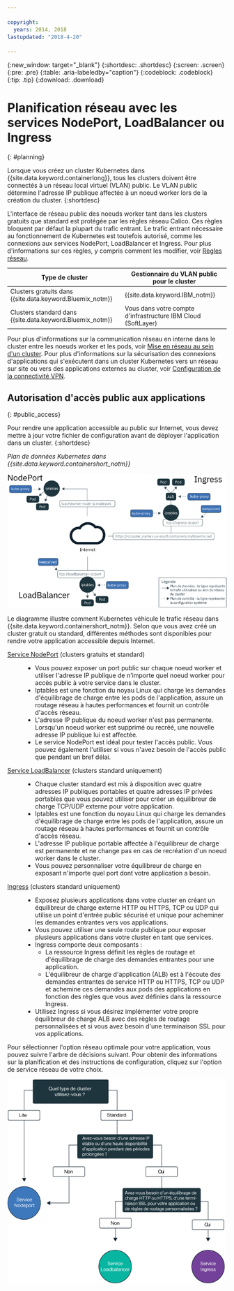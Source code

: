 ```yaml
---

copyright:
  years: 2014, 2018
lastupdated: "2018-4-20"

---
```


{:new_window: target="_blank"}
{:shortdesc: .shortdesc}
{:screen: .screen}
{:pre: .pre}
{:table: .aria-labeledby="caption"}
{:codeblock: .codeblock}
{:tip: .tip}
{:download: .download}


# Planification réseau avec les services NodePort, LoadBalancer ou Ingress
{: #planning}

Lorsque vous créez un cluster Kubernetes dans {{site.data.keyword.containerlong}}, tous les clusters doivent être connectés à un réseau local virtuel (VLAN) public. Le VLAN public détermine l'adresse IP publique affectée à un noeud worker lors de la création du cluster.
{:shortdesc}

L'interface de réseau public des noeuds worker tant dans les clusters gratuits que standard est protégée par les règles réseau Calico. Ces règles bloquent par défaut la plupart du trafic entrant. Le trafic entrant nécessaire au fonctionnement de Kubernetes est toutefois autorisé, comme les connexions aux services NodePort, LoadBalancer et Ingress. Pour plus d'informations sur ces règles, y compris comment les modifier, voir [Règles réseau](cs_network_policy.html#network_policies).

|Type de cluster|Gestionnaire du VLAN public pour le cluster|
|------------|------------------------------------------|
|Clusters gratuits dans {{site.data.keyword.Bluemix_notm}}|{{site.data.keyword.IBM_notm}}|
|Clusters standard dans {{site.data.keyword.Bluemix_notm}}|Vous dans votre compte d'infrastructure IBM Cloud (SoftLayer)|

Pour plus d'informations sur la communication réseau en interne dans le cluster entre les noeuds worker et les pods, voir [Mise en réseau au sein d'un cluster](cs_secure.html#in_cluster_network). Pour plus d'informations sur la sécurisation des connexions d'applications qui s'exécutent dans un cluster Kubernetes vers un réseau sur site ou vers des applications externes au cluster, voir [Configuration de la connectivité VPN](cs_vpn.html).

## Autorisation d'accès public aux applications
{: #public_access}

Pour rendre une application accessible au public sur Internet, vous devez mettre à jour votre fichier de configuration avant de déployer l'application dans un cluster.
{:shortdesc}

*Plan de données Kubernetes dans {{site.data.keyword.containershort_notm}}*

![{{site.data.keyword.containerlong_notm}} Architecture Kubernetes](images/networking.png)

Le diagramme illustre comment Kubernetes véhicule le trafic réseau dans {{site.data.keyword.containershort_notm}}. Selon que vous avez créé un cluster gratuit ou standard, différentes méthodes sont disponibles pour rendre votre application accessible depuis Internet.

<dl>
<dt><a href="cs_nodeport.html#planning" target="_blank">Service NodePort</a> (clusters gratuits et standard)</dt>
<dd>
 <ul>
  <li>Vous pouvez exposer un port public sur chaque noeud worker et utiliser l'adresse IP publique de n'importe quel noeud worker pour accès public à votre service dans le cluster.</li>
  <li>Iptables est une fonction du noyau Linux qui charge les demandes d'équilibrage de charge entre les pods de l'application, assure un routage réseau à hautes performances et fournit un contrôle d'accès réseau.</li>
  <li>L'adresse IP publique du noeud worker n'est pas permanente. Lorsqu'un noeud worker est supprimé ou recréé, une nouvelle adresse IP publique lui est affectée.</li>
  <li>Le service NodePort est idéal pour tester l'accès public. Vous pouvez également l'utiliser si vous n'avez besoin de l'accès public que pendant un bref délai.</li>
 </ul>
</dd>
<dt><a href="cs_loadbalancer.html#planning" target="_blank">Service LoadBalancer</a> (clusters standard uniquement)</dt>
<dd>
 <ul>
  <li>Chaque cluster standard est mis à disposition avec quatre adresses IP publiques portables et quatre adresses IP privées portables que vous pouvez utiliser pour créer un équilibreur de charge TCP/UDP externe pour votre application.</li>
  <li>Iptables est une fonction du noyau Linux qui charge les demandes d'équilibrage de charge entre les pods de l'application, assure un routage réseau à hautes performances et fournit un contrôle d'accès réseau.</li>
  <li>L'adresse IP publique portable affectée à l'équilibreur de charge est permanente et ne change pas en cas de recréation d'un noeud worker dans le cluster.</li>
  <li>Vous pouvez personnaliser votre équilibreur de charge en exposant n'importe quel port dont votre application a besoin.</li></ul>
</dd>
<dt><a href="cs_ingress.html#planning" target="_blank">Ingress</a> (clusters standard uniquement)</dt>
<dd>
 <ul>
  <li>Exposez plusieurs applications dans votre cluster en créant un équilibreur de charge externe HTTP ou HTTPS, TCP ou UDP qui utilise un point d'entrée public sécurisé et unique pour acheminer les demandes entrantes vers vos applications.</li>
  <li>Vous pouvez utiliser une seule route publique pour exposer plusieurs applications dans votre cluster en tant que services.</li>
  <li>Ingress comporte deux composants :
   <ul>
    <li>La ressource Ingress définit les règles de routage et d'équilibrage de charge des demandes entrantes pour une application.</li>
    <li>L'équilibreur de charge d'application (ALB) est à l'écoute des demandes entrantes de service HTTP ou HTTPS, TCP ou UDP et achemine ces demandes aux pods des applications en fonction des règles que vous avez définies dans la ressource Ingress.</li>
   </ul>
  <li>Utilisez Ingress si vous désirez implémenter votre propre équilibreur de charge ALB avec des règles de routage personnalisées et si vous avez besoin d'une terminaison SSL pour vos applications.</li>
 </ul>
</dd></dl>

Pour sélectionner l'option réseau optimale pour votre application, vous pouvez suivre l'arbre de décisions suivant. Pour obtenir des informations sur la planification et des instructions de configuration, cliquez sur l'option de service réseau de votre choix.

<img usemap="#networking_map" border="0" class="image" src="images/networkingdt.png" width="500px" alt="Cette image vous aide à sélectionner l'option réseau optimale pour votre application. Si l'image ne s'affiche pas, l'information est néanmoins disponible dans la documentation." style="width:500px;" />
<map name="networking_map" id="networking_map">
<area href="/docs/containers/cs_nodeport.html" alt="Service Nodeport" shape="circle" coords="52, 283, 45"/>
<area href="/docs/containers/cs_loadbalancer.html" alt="Service LoadBalancer" shape="circle" coords="247, 419, 44"/>
<area href="/docs/containers/cs_ingress.html" alt="Service Ingress" shape="circle" coords="445, 420, 45"/>
</map>

